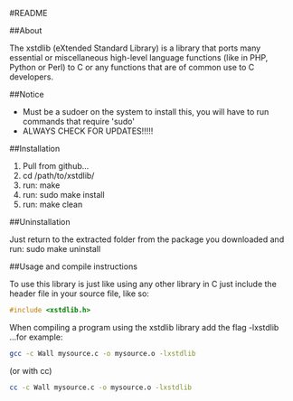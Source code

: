 #README

##About

The xstdlib (eXtended Standard Library) is a library that ports many essential or miscellaneous high-level language functions (like in PHP, Python or Perl) to C or any functions that are of common use to C developers.

##Notice

* Must be a sudoer on the system to install this, you will have to run commands that require 'sudo'
* ALWAYS CHECK FOR UPDATES!!!!!

##Installation

1. Pull from github...
2. cd /path/to/xstdlib/
3. run: make
4. run: sudo make install
5. run: make clean

##Uninstallation

Just return to the extracted folder from the package you downloaded and run: sudo make uninstall

##Usage and compile instructions

To use this library is just like using any other library in C just include the header file in your source file, like so:
```c
#include <xstdlib.h>
```

When compiling a program using the xstdlib library add the flag -lxstdlib ...for example:
```bash
gcc -c Wall mysource.c -o mysource.o -lxstdlib
```

(or with cc)

```bash
cc -c Wall mysource.c -o mysource.o -lxstdlib
```
